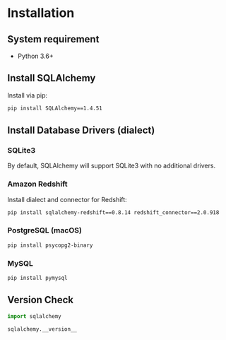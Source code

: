 # Installation

## System requirement

- Python 3.6+


## Install SQLAlchemy

Install via pip:

```sh
pip install SQLAlchemy==1.4.51
```


## Install Database Drivers (dialect)

### SQLite3

By default, SQLAlchemy will support SQLite3 with no additional drivers.

### Amazon Redshift

Install dialect and connector for Redshift:
```sh
pip install sqlalchemy-redshift==0.8.14 redshift_connector==2.0.918
```

### PostgreSQL (macOS)

```sh
pip install psycopg2-binary
```

### MySQL

```sh
pip install pymysql
```


## Version Check

```py
import sqlalchemy

sqlalchemy.__version__
```
